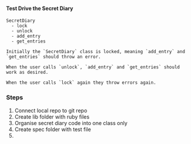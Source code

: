 #### Test Drive the Secret Diary

```
SecretDiary
  - lock
  - unlock
  - add_entry
  - get_entries

Initially the `SecretDiary` class is locked, meaning `add_entry` and `get_entries` should throw an error.

When the user calls `unlock`, `add_entry` and `get_entries` should work as desired.

When the user calls `lock` again they throw errors again.
```
### Steps

1. Connect local repo to git repo
2. Create lib folder with ruby files
3. Organise secret diary code into one class only
4. Create spec folder with test file
5.
